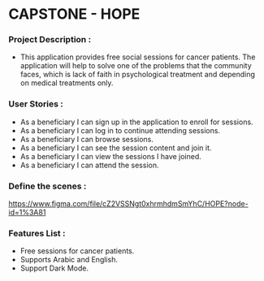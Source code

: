 # CAPSTONE - HOPE

### Project Description :

- This application provides free social sessions for cancer patients. The application will help to solve one of the problems that the community faces, which is lack of faith in psychological treatment and depending on medical treatments only. 

### User Stories :

- As a beneficiary I can sign up in the application to enroll for sessions.
- As a beneficiary I can log in to continue attending sessions.
- As a beneficiary I can browse sessions.
- As a beneficiary I can see the session content and join it.
- As a beneficiary I can view the sessions I have joined.
- As a beneficiary I can attend the session.

### Define the scenes :

https://www.figma.com/file/cZ2VSSNgt0xhrmhdmSmYhC/HOPE?node-id=1%3A81


### Features List :

- Free sessions for cancer patients.
- Supports Arabic and English.
- Support Dark Mode.






